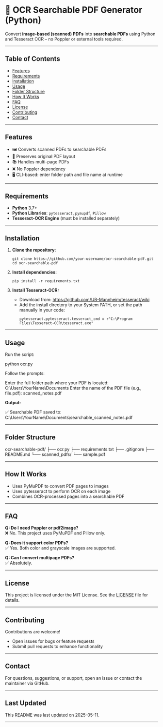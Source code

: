 # 🧾 OCR Searchable PDF Generator (Python)

Convert **image-based (scanned) PDFs** into **searchable PDFs** using Python and Tesseract OCR – no Poppler or external tools required.

---

## Table of Contents

- [Features](#features)
- [Requirements](#requirements)
- [Installation](#installation)
- [Usage](#usage)
- [Folder Structure](#folder-structure)
- [How It Works](#how-it-works)
- [FAQ](#faq)
- [License](#license)
- [Contributing](#contributing)
- [Contact](#contact)

---

## Features

- 🖼 Converts scanned PDFs to searchable PDFs
- 📄 Preserves original PDF layout
- 📚 Handles multi-page PDFs
- ❌ No Poppler dependency
- 🖥 CLI-based: enter folder path and file name at runtime

---

## Requirements

- **Python** 3.7+
- **Python Libraries**: `pytesseract`, `pymupdf`, `Pillow`
- **Tesseract-OCR Engine** (must be installed separately)

---

## Installation

1. **Clone the repository:**
    ```
    git clone https://github.com/your-username/ocr-searchable-pdf.git
    cd ocr-searchable-pdf
    ```

2. **Install dependencies:**
    ```
    pip install -r requirements.txt
    ```

3. **Install Tesseract-OCR:**
    - Download from: https://github.com/UB-Mannheim/tesseract/wiki
    - Add the install directory to your System PATH, or set the path manually in your code:
      ```
      pytesseract.pytesseract.tesseract_cmd = r"C:\Program Files\Tesseract-OCR\tesseract.exe"
      ```

---

## Usage

Run the script:

python ocr.py

Follow the prompts:

Enter the full folder path where your PDF is located: C:\Users\YourName\Documents
Enter the name of the PDF file (e.g., file.pdf): scanned_notes.pdf

**Output:**

✅ Searchable PDF saved to: C:\Users\YourName\Documents\searchable_scanned_notes.pdf


---

## Folder Structure

ocr-searchable-pdf/
├── ocr.py
├── requirements.txt
├── .gitignore
├── README.md
└── scanned_pdfs/
└── sample.pdf


---

## How It Works

- Uses PyMuPDF to convert PDF pages to images
- Uses pytesseract to perform OCR on each image
- Combines OCR-processed pages into a searchable PDF

---

## FAQ

**Q: Do I need Poppler or pdf2image?**  
❌ No. This project uses PyMuPDF and Pillow only.

**Q: Does it support color PDFs?**  
✅ Yes. Both color and grayscale images are supported.

**Q: Can I convert multipage PDFs?**  
✅ Absolutely.

---

## License

This project is licensed under the MIT License. See the [LICENSE](LICENSE) file for details.

---

## Contributing

Contributions are welcome!  
- Open issues for bugs or feature requests
- Submit pull requests to enhance functionality

---

## Contact

For questions, suggestions, or support, open an issue or contact the maintainer via GitHub.

---

## Last Updated

This README was last updated on 2025-05-11.

---


